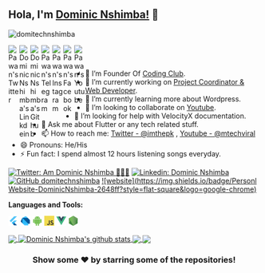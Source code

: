 ## Hola, I'm [Dominic Nshimba!](https://dominicnshimba.me) 👋

<p align="left"> <img src="https://komarev.com/ghpvc/?username=domitechnshimba&label=Views&color=blue&style=plastic" alt="domitechnshimba" /> </p>

<a href="https://twitter.com/imthepk">
  <img align="left" alt="Pawan's Twitter" width="22px" src="https://cdn.jsdelivr.net/npm/simple-icons@v3/icons/twitter.svg" />
</a>
<a href="https://linkedin.com/in/imthepk">
  <img align="left" alt="Dominic Nshimba's Linkdein" width="22px" src="https://cdn.jsdelivr.net/npm/simple-icons@v3/icons/linkedin.svg" />
</a>
<a href="https://github.com/domitechnshimba">
  <img align="left" alt="Dominic Nshimba's Github" width="22px" src="https://cdn.jsdelivr.net/npm/simple-icons@v3/icons/github.svg" />
</a>
<a href="https://t.me/imthepk">
  <img align="left" alt="Pawan's Telegram" width="22px" src="https://cdn.jsdelivr.net/npm/simple-icons@v3/icons/telegram.svg" />
</a>
<a href="https://instagram.com/codepur_ka_superhero/">
  <img align="left" alt="Pawan's Instagram" width="22px" src="https://cdn.jsdelivr.net/npm/simple-icons@v3/icons/instagram.svg" />
</a>
<a href="https://www.facebook.com/imthepk/">
  <img align="left" alt="Pawan's Facebook" width="22px" src="https://cdn.jsdelivr.net/npm/simple-icons@v3/icons/facebook.svg" />
</a>
<a href="https://www.youtube.com/mtechviral/">
  <img align="left" alt="Pawan's Youtube" width="22px" src="https://cdn.jsdelivr.net/npm/simple-icons@v3/icons/youtube.svg" />
</a>

<br/>
<br/>


- 🔭 I’m Founder Of [Coding Club](https://codingclub.me).
- 🔭 I’m currently working on [Project Coordinator & Web Developer](https://locazm.com).
- 🌱 I’m currently learning more about Wordpress.
- 👯 I’m looking to collaborate on [Youtube](https://youtube.com/mtechviral).
- 🤔 I’m looking for help with VelocityX documentation.
- 💬 Ask me about Flutter or any tech related stuff.
- 📫 How to reach me: [Twitter - @imthepk](https://twitter.com/imthepk) , [Youtube - @mtechviral](https://youtube.com/mtechviral)
- 😄 Pronouns: He/His
- ⚡ Fun fact: I spend almost 12 hours listening songs everyday.

[![Twitter: Am Dominic Nshimba 🧑🏾‍💻](https://img.shields.io/twitter/follow/dominicnshimba?style=social)](https://twitter.com/dominicnshimba)
[![Linkedin: Dominic Nshimba](https://img.shields.io/badge/-nshimbadominic-blue?style=flat-square&logo=Linkedin&logoColor=white&link=https://www.linkedin.com/in/nshimbadominic/)](https://www.linkedin.com/in/nshimbadominic/)
[![GitHub domitechnshimba](https://img.shields.io/github/followers/domitechnshimba?label=follow&style=social)](https://github.com/domitechnshimba)
[![website](https://img.shields.io/badge/Personl Website-DominicNshimba-2648ff?style=flat-square&logo=google-chrome)](https://dominicnshimba.me/)


**Languages and Tools:**  

<code><img height="20" src="https://raw.githubusercontent.com/github/explore/80688e429a7d4ef2fca1e82350fe8e3517d3494d/topics/flutter/flutter.png"></code>
<code><img height="20" src="https://raw.githubusercontent.com/github/explore/80688e429a7d4ef2fca1e82350fe8e3517d3494d/topics/dart/dart.png"></code>
<code><img height="20" src="https://raw.githubusercontent.com/github/explore/80688e429a7d4ef2fca1e82350fe8e3517d3494d/topics/android/android.png"></code>
<code><img height="20" src="https://raw.githubusercontent.com/github/explore/80688e429a7d4ef2fca1e82350fe8e3517d3494d/topics/javascript/javascript.png"></code>
<code><img height="20" src="https://raw.githubusercontent.com/github/explore/80688e429a7d4ef2fca1e82350fe8e3517d3494d/topics/vue/vue.png"></code>
<code><img height="20" src="https://raw.githubusercontent.com/github/explore/80688e429a7d4ef2fca1e82350fe8e3517d3494d/topics/nodejs/nodejs.png"></code>    

<a href="https://github.com/domitechnshimba">
  <img align="center" src="https://github-readme-stats.vercel.app/api/top-langs/?username=domitechnshimba&theme=light&hide_langs_below=1" />
</a>
<a href="https://github.com/domitechnshimba">
 <img align="center" src="https://github-readme-stats.vercel.app/api?username=domitechnshimba&show_icons=true&theme=light&line_height=27" alt="Dominic Nshimba's github stats"/>
</a>
<a href="https://github.com/iampawan/FlutterExampleApps">
  <img align="center" src="https://github-readme-stats.vercel.app/api/pin/?username=iampawan&repo=FlutterExampleApps&theme=light" />

</a>
<a href="https://github.com/iampawan/VelocityX">
 <img align="center" src="https://github-readme-stats.vercel.app/api/pin/?username=iampawan&repo=VelocityX&theme=light" />
</a>

<div align="center">

### Show some ❤️ by starring some of the repositories!

</div>

